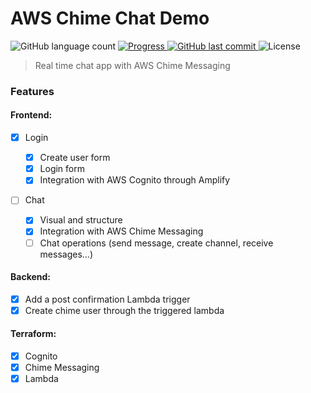 # AWS Chime Chat Demo

<p align="left">
  <img alt="GitHub language count" src="https://img.shields.io/github/languages/count/Roberson-andrade/aws-chime-chat-demo?color=%2304D361" />

  <a href="http://makeapullrequest.com">
    <img src="https://img.shields.io/badge/progress-0%25-brightgreen.svg" alt="Progress">
  </a>
	
  <a href="https://github.com/Roberson-andrade/aws-chime-chat-demo/commits/master">
    <img alt="GitHub last commit" src="https://img.shields.io/github/last-commit/Roberson-andrade/aws-chime-chat-demo">
  </a>

  <img alt="License" src="https://img.shields.io/badge/license-MIT-brightgreen">
</p>

> Real time chat app with AWS Chime Messaging

### Features

#### Frontend:

- [x] Login

  - [x] Create user form
  - [x] Login form
  - [x] Integration with AWS Cognito through Amplify

- [ ] Chat
  - [x] Visual and structure
  - [x] Integration with AWS Chime Messaging
  - [ ] Chat operations (send message, create channel, receive messages...)

#### Backend:

- [x] Add a post confirmation Lambda trigger
- [x] Create chime user through the triggered lambda

#### Terraform:

- [x] Cognito
- [x] Chime Messaging
- [x] Lambda
